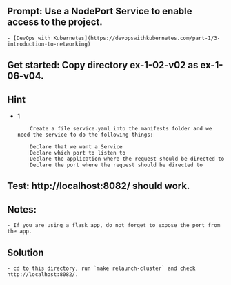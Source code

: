 
## Prompt: Use a NodePort Service to enable access to the project.
    - [DevOps with Kubernetes](https://devopswithkubernetes.com/part-1/3-introduction-to-networking)
## Get started: Copy directory ex-1-02-v02 as ex-1-06-v04.
## Hint
- 1
    ```
        Create a file service.yaml into the manifests folder and we need the service to do the following things:

        Declare that we want a Service
        Declare which port to listen to
        Declare the application where the request should be directed to
        Declare the port where the request should be directed to
    ```

## Test: http://localhost:8082/ should work.
## Notes:
    - If you are using a flask app, do not forget to expose the port from the app.

## Solution
    - cd to this directory, run `make relaunch-cluster` and check http://localhost:8082/.